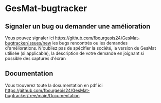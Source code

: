 # GesMat-bugtracker

## Signaler un bug ou demander une amélioration
Vous pouvez signaler ici https://github.com/fbourgeois24/GesMat-bugtracker/issues/new les bugs rencontrés ou les demandes d'améliorations.
N'oubliez pas de spécifier la société, la version de GesMat utilisée (si applicable), la description de votre demande en joignant si possible des captures d'écran

## Documentation
Vous trouverez toute la dosumentation en pdf ici https://github.com/fbourgeois24/GesMat-bugtracker/tree/main/Documentation